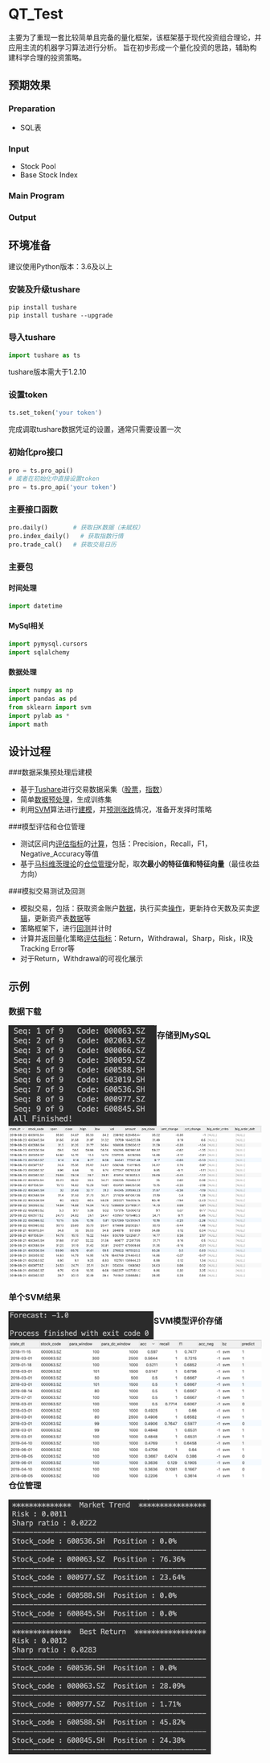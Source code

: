 # QT_Test

主要为了重现一套比较简单且完备的量化框架，该框架基于现代投资组合理论，并应用主流的机器学习算法进行分析。 旨在初步形成一个量化投资的思路，辅助构建科学合理的投资策略。

## 预期效果

### Preparation

- SQL表

### Input

- Stock Pool
- Base Stock Index

### Main Program

### Output

## 环境准备​

建议使用Python版本：3.6及以上

### 安装及升级tushare

```shell
pip install tushare
pip install tushare --upgrade
```

### 导入tushare

```python
import tushare as ts
```

tushare版本需大于1.2.10

### 设置token

```python
ts.set_token('your token')
```

完成调取tushare数据凭证的设置，通常只需要设置一次

### 初始化pro接口

```python
pro = ts.pro_api()
# 或者在初始化中直接设置token
pro = ts.pro_api('your token')
```

### 主要接口函数

```python
pro.daily()       # 获取日K数据（未赋权）
pro.index_daily()	# 获取指数行情
pro.trade_cal()   # 获取交易日历
```

### 主要包

#### 时间处理

```python
import datetime
```

#### MySql相关

```python
import pymysql.cursors
import sqlalchemy
```

#### 数据处理

```python
import numpy as np
import pandas as pd
from sklearn import svm
import pylab as *
import math
```

## 设计过程

###数据采集预处理后建模

- 基于[Tushare](https://tushare.pro/document/1?doc_id=131)进行交易数据采集（[股票](https://github.com/FDUJiaG/QT_Test/blob/master/codes/Init_StockALL_Sp.py)，[指数](https://github.com/FDUJiaG/QT_Test/blob/master/codes/stock_index_pro.py)）
- 简单[数据预处理](https://github.com/FDUJiaG/QT_Test/blob/master/codes/DC.py)，生成训练集
- 利用[SVM](https://blog.csdn.net/b285795298/article/details/81977271)算法进行[建模](https://github.com/FDUJiaG/QT_Test/blob/master/codes/Model_Evaluate.py)，并[预测涨跌](https://github.com/FDUJiaG/QT_Test/blob/master/codes/SVM.py)情况，准备开发择时策略

###模型评估和仓位管理

- 测试区间内[评估指标](https://blog.csdn.net/zhihua_oba/article/details/78677469)的[计算](https://github.com/FDUJiaG/QT_Test/blob/master/codes/Model_Evaluate.py)，包括：Precision，Recall，F1，Negative_Accuracy等值
-  基于[马科维茨理论](https://mp.weixin.qq.com/s/neCSaWK0c4jzWwCfDVFA6A)的[仓位管理](https://github.com/FDUJiaG/QT_Test/blob/master/codes/Portfolio.py)分配，取**次最小的特征值和特征向量**（最佳收益方向）

###模拟交易测试及回测

- 模拟交易，包括：获取资金账户[数据](https://github.com/FDUJiaG/QT_Test/blob/master/codes/Deal.py)，执行买卖[操作](https://github.com/FDUJiaG/QT_Test/blob/master/codes/Operator.py)，更新持仓天数及买卖[逻辑](https://github.com/FDUJiaG/QT_Test/blob/master/codes/Filter.py)，更新资产表[数据](https://github.com/FDUJiaG/QT_Test/blob/master/codes/Cap_Update_daily.py)等
- 策略框架下，进行[回测](https://github.com/FDUJiaG/QT_Test/blob/master/codes/main_pro.py)并计时
- 计算并返回量化策略[评估指标](https://www.jianshu.com/p/363aa2dd3441)：Return，Withdrawal，Sharp，Risk，IR及Tracking Error等
- 对于Return，Withdrawal的可视化展示

## 示例
### 数据下载
<img src='imag/Loading_Data.png' align=left height="200">



### 存储到MySQL
![](./imag/Stock_Pool_Data.png)

### 单个SVM结果

<img src='imag/SVM_ans.png' style="float:left;zoom:60%">

### SVM模型评价存储

<img src='imag/SVM_Model_Evaluate.png' style="float:left;zoom:50%">

### 仓位管理

<img src='imag/Portfolio.png' style="float:left;zoom:60%">